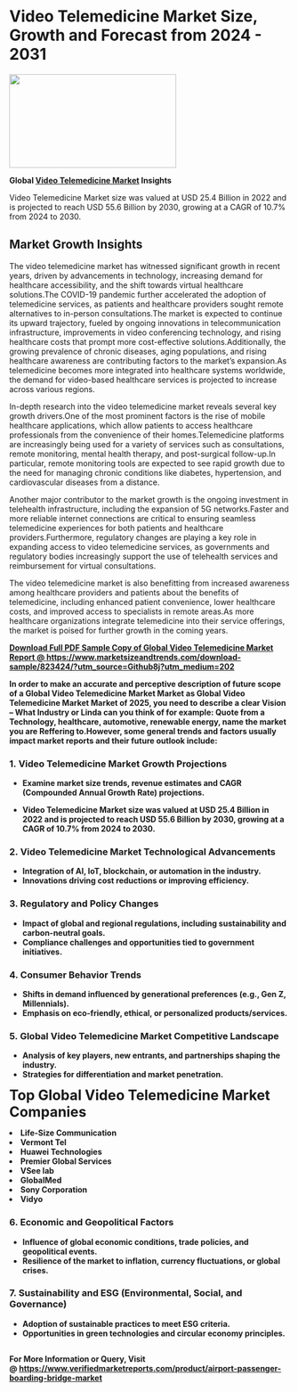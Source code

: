 <H1>Video Telemedicine Market Size, Growth and Forecast from 2024 - 2031</H1><img class="aligncenter size-medium wp-image-584254" src="https://thirdeyenews.in/wp-content/uploads/2024/09/Global-Market-Research-300x168.jpeg" alt="" width="300" height="168" /><p><strong>Global&nbsp;<a href="https://www.marketsizeandtrends.com/download-sample/823424/?utm_source=Github8j?utm_medium=202">Video Telemedicine Market</a> Insights</strong></p><p>Video Telemedicine Market size was valued at USD 25.4 Billion in 2022 and is projected to reach USD 55.6 Billion by 2030, growing at a CAGR of 10.7% from 2024 to 2030.</p><p><h2>Market Growth Insights</h2> <p>The video telemedicine market has witnessed significant growth in recent years, driven by advancements in technology, increasing demand for healthcare accessibility, and the shift towards virtual healthcare solutions.The COVID-19 pandemic further accelerated the adoption of telemedicine services, as patients and healthcare providers sought remote alternatives to in-person consultations.The market is expected to continue its upward trajectory, fueled by ongoing innovations in telecommunication infrastructure, improvements in video conferencing technology, and rising healthcare costs that prompt more cost-effective solutions.Additionally, the growing prevalence of chronic diseases, aging populations, and rising healthcare awareness are contributing factors to the market’s expansion.As telemedicine becomes more integrated into healthcare systems worldwide, the demand for video-based healthcare services is projected to increase across various regions.</p> <p><strong><a href="#"></a></strong></p> <p>In-depth research into the video telemedicine market reveals several key growth drivers.One of the most prominent factors is the rise of mobile healthcare applications, which allow patients to access healthcare professionals from the convenience of their homes.Telemedicine platforms are increasingly being used for a variety of services such as consultations, remote monitoring, mental health therapy, and post-surgical follow-up.In particular, remote monitoring tools are expected to see rapid growth due to the need for managing chronic conditions like diabetes, hypertension, and cardiovascular diseases from a distance.</p> <p>Another major contributor to the market growth is the ongoing investment in telehealth infrastructure, including the expansion of 5G networks.Faster and more reliable internet connections are critical to ensuring seamless telemedicine experiences for both patients and healthcare providers.Furthermore, regulatory changes are playing a key role in expanding access to video telemedicine services, as governments and regulatory bodies increasingly support the use of telehealth services and reimbursement for virtual consultations.</p> <p>The video telemedicine market is also benefitting from increased awareness among healthcare providers and patients about the benefits of telemedicine, including enhanced patient convenience, lower healthcare costs, and improved access to specialists in remote areas.As more healthcare organizations integrate telemedicine into their service offerings, the market is poised for further growth in the coming years.</p> <p><strong><a href="#"></p><p><span class=""><strong>Download Full PDF Sample Copy of Global Video Telemedicine Market Report</strong> @ <a href="https://www.marketsizeandtrends.com/download-sample/823424/?utm_source=Github8j?utm_medium=202" target="_blank">https://www.marketsizeandtrends.com/download-sample/823424/?utm_source=Github8j?utm_medium=202</a></span></p><p>In order to make an accurate and perceptive description of future scope of a Global&nbsp;Video Telemedicine Market Market as Global&nbsp;Video Telemedicine Market Market of 2025, you need to describe a clear Vision &ndash; What Industry or Linda can you think of for example: Quote from a Technology, healthcare, automotive, renewable energy, name the market you are Reffering to.However, some general trends and factors usually impact market reports and their future outlook include:</p><h3>1.&nbsp;<strong>Video Telemedicine Market Growth Projections</strong></h3><ul><li>Examine market size trends, revenue estimates and CAGR (Compounded Annual Growth Rate) projections.</li><li><p>Video Telemedicine Market size was valued at USD 25.4 Billion in 2022 and is projected to reach USD 55.6 Billion by 2030, growing at a CAGR of 10.7% from 2024 to 2030.</p></li></ul><h3>2.&nbsp;<strong>Video Telemedicine Market Technological Advancements</strong></h3><ul><li>Integration of AI, IoT, blockchain, or automation in the industry.</li><li>Innovations driving cost reductions or improving efficiency.</li></ul><h3>3.&nbsp;<strong>Regulatory and Policy Changes</strong></h3><ul><li>Impact of global and regional regulations, including sustainability and carbon-neutral goals.</li><li>Compliance challenges and opportunities tied to government initiatives.</li></ul><h3>4.&nbsp;<strong>Consumer Behavior Trends</strong></h3><ul><li>Shifts in demand influenced by generational preferences (e.g., Gen Z, Millennials).</li><li>Emphasis on eco-friendly, ethical, or personalized products/services.</li></ul><h3>5.&nbsp;<strong>Global Video Telemedicine Market Competitive Landscape</strong></h3><ul><li>Analysis of key players, new entrants, and partnerships shaping the industry.</li><li>Strategies for differentiation and market penetration.</li></ul><p data-pm-slice="1 1 []"><span style="color: inherit; font-family: inherit; font-size: 25px;">Top Global Video Telemedicine Market Companies</span></p><div class="" data-test-id=""><p><li>Life-Size Communication</li><li> Vermont Tel</li><li> Huawei Technologies</li><li> Premier Global Services</li><li> VSee lab</li><li> GlobalMed</li><li> Sony Corporation</li><li> Vidyo</li></p></div><h3>6.&nbsp;<strong>Economic and Geopolitical Factors</strong></h3><ul><li>Influence of global economic conditions, trade policies, and geopolitical events.</li><li>Resilience of the market to inflation, currency fluctuations, or global crises.</li></ul><h3>7.&nbsp;<strong>Sustainability and ESG (Environmental, Social, and Governance)</strong></h3><ul><li>Adoption of sustainable practices to meet ESG criteria.</li><li>Opportunities in green technologies and circular economy principles.</li></ul><h2><strong style="font-size: 14px;">For More Information or Query, Visit @&nbsp;</strong><a style="background-color: #ffffff; font-size: 14px;" href="https://www.marketsizeandtrends.com/report/video-telemedicine-market/" target="_blank">https://www.verifiedmarketreports.com/product/airport-passenger-boarding-bridge-market</a></h2>